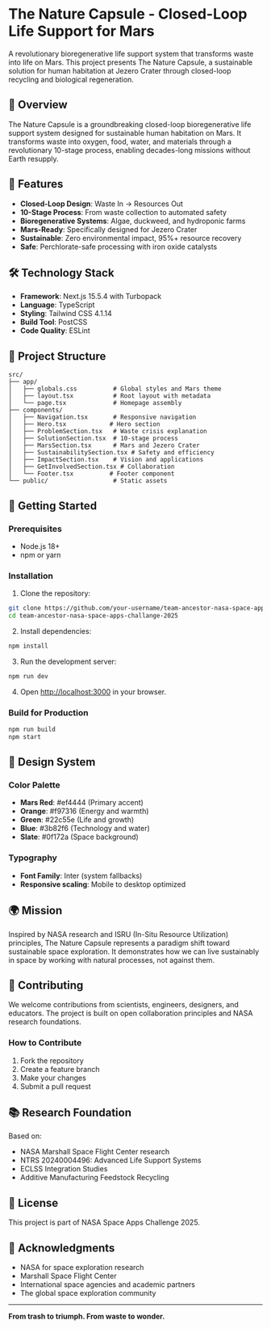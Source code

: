 # The Nature Capsule - Closed-Loop Life Support for Mars

A revolutionary bioregenerative life support system that transforms waste into life on Mars. This project presents The Nature Capsule, a sustainable solution for human habitation at Jezero Crater through closed-loop recycling and biological regeneration.

## 🌟 Overview

The Nature Capsule is a groundbreaking closed-loop bioregenerative life support system designed for sustainable human habitation on Mars. It transforms waste into oxygen, food, water, and materials through a revolutionary 10-stage process, enabling decades-long missions without Earth resupply.

## 🚀 Features

- **Closed-Loop Design**: Waste In → Resources Out
- **10-Stage Process**: From waste collection to automated safety
- **Bioregenerative Systems**: Algae, duckweed, and hydroponic farms
- **Mars-Ready**: Specifically designed for Jezero Crater
- **Sustainable**: Zero environmental impact, 95%+ resource recovery
- **Safe**: Perchlorate-safe processing with iron oxide catalysts

## 🛠️ Technology Stack

- **Framework**: Next.js 15.5.4 with Turbopack
- **Language**: TypeScript
- **Styling**: Tailwind CSS 4.1.14
- **Build Tool**: PostCSS
- **Code Quality**: ESLint

## 📁 Project Structure

```
src/
├── app/
│   ├── globals.css          # Global styles and Mars theme
│   ├── layout.tsx           # Root layout with metadata
│   └── page.tsx             # Homepage assembly
├── components/
│   ├── Navigation.tsx       # Responsive navigation
│   ├── Hero.tsx            # Hero section
│   ├── ProblemSection.tsx   # Waste crisis explanation
│   ├── SolutionSection.tsx  # 10-stage process
│   ├── MarsSection.tsx      # Mars and Jezero Crater
│   ├── SustainabilitySection.tsx # Safety and efficiency
│   ├── ImpactSection.tsx    # Vision and applications
│   ├── GetInvolvedSection.tsx # Collaboration
│   └── Footer.tsx          # Footer component
└── public/                  # Static assets
```

## 🚀 Getting Started

### Prerequisites

- Node.js 18+ 
- npm or yarn

### Installation

1. Clone the repository:
```bash
git clone https://github.com/your-username/team-ancestor-nasa-space-apps-challange-2025.git
cd team-ancestor-nasa-space-apps-challange-2025
```

2. Install dependencies:
```bash
npm install
```

3. Run the development server:
```bash
npm run dev
```

4. Open [http://localhost:3000](http://localhost:3000) in your browser.

### Build for Production

```bash
npm run build
npm start
```

## 🎨 Design System

### Color Palette
- **Mars Red**: #ef4444 (Primary accent)
- **Orange**: #f97316 (Energy and warmth)
- **Green**: #22c55e (Life and growth)
- **Blue**: #3b82f6 (Technology and water)
- **Slate**: #0f172a (Space background)

### Typography
- **Font Family**: Inter (system fallbacks)
- **Responsive scaling**: Mobile to desktop optimized

## 🌍 Mission

Inspired by NASA research and ISRU (In-Situ Resource Utilization) principles, The Nature Capsule represents a paradigm shift toward sustainable space exploration. It demonstrates how we can live sustainably in space by working with natural processes, not against them.

## 🤝 Contributing

We welcome contributions from scientists, engineers, designers, and educators. The project is built on open collaboration principles and NASA research foundations.

### How to Contribute
1. Fork the repository
2. Create a feature branch
3. Make your changes
4. Submit a pull request

## 📚 Research Foundation

Based on:
- NASA Marshall Space Flight Center research
- NTRS 20240004496: Advanced Life Support Systems
- ECLSS Integration Studies
- Additive Manufacturing Feedstock Recycling

## 📄 License

This project is part of NASA Space Apps Challenge 2025.

## 🌟 Acknowledgments

- NASA for space exploration research
- Marshall Space Flight Center
- International space agencies and academic partners
- The global space exploration community

---

**From trash to triumph. From waste to wonder.**